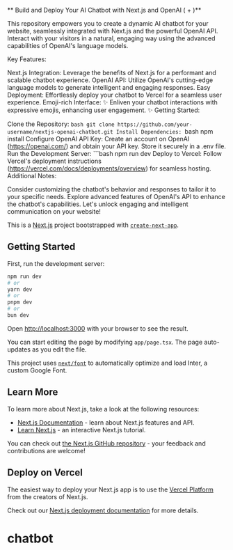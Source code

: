 ** Build and Deploy Your AI Chatbot with Next.js and OpenAI ( + )**

This repository empowers you to create a dynamic AI chatbot for your website, seamlessly integrated with Next.js and the powerful OpenAI API. Interact with your visitors in a natural, engaging way using the advanced capabilities of OpenAI's language models.

Key Features:

Next.js Integration: Leverage the benefits of Next.js for a performant and scalable chatbot experience.
OpenAI API: Utilize OpenAI's cutting-edge language models to generate intelligent and engaging responses.
Easy Deployment: Effortlessly deploy your chatbot to Vercel for a seamless user experience.
Emoji-rich Interface: ✨ Enliven your chatbot interactions with expressive emojis, enhancing user engagement. ✨
Getting Started:

Clone the Repository: `bash git clone https://github.com/your-username/nextjs-openai-chatbot.git
Install Dependencies: `bash npm install
Configure OpenAI API Key: Create an account on OpenAI (https://openai.com/) and obtain your API key. Store it securely in a .env file.
Run the Development Server: ```bash npm run dev
Deploy to Vercel: Follow Vercel's deployment instructions (https://vercel.com/docs/deployments/overview) for seamless hosting.
Additional Notes:

Consider customizing the chatbot's behavior and responses to tailor it to your specific needs.
Explore advanced features of OpenAI's API to enhance the chatbot's capabilities.
Let's unlock engaging and intelligent communication on your website!

This is a [Next.js](https://nextjs.org/) project bootstrapped with [`create-next-app`](https://github.com/vercel/next.js/tree/canary/packages/create-next-app).

## Getting Started

First, run the development server:

```bash
npm run dev
# or
yarn dev
# or
pnpm dev
# or
bun dev
```

Open [http://localhost:3000](http://localhost:3000) with your browser to see the result.

You can start editing the page by modifying `app/page.tsx`. The page auto-updates as you edit the file.

This project uses [`next/font`](https://nextjs.org/docs/basic-features/font-optimization) to automatically optimize and load Inter, a custom Google Font.

## Learn More

To learn more about Next.js, take a look at the following resources:

- [Next.js Documentation](https://nextjs.org/docs) - learn about Next.js features and API.
- [Learn Next.js](https://nextjs.org/learn) - an interactive Next.js tutorial.

You can check out [the Next.js GitHub repository](https://github.com/vercel/next.js/) - your feedback and contributions are welcome!

## Deploy on Vercel

The easiest way to deploy your Next.js app is to use the [Vercel Platform](https://vercel.com/new?utm_medium=default-template&filter=next.js&utm_source=create-next-app&utm_campaign=create-next-app-readme) from the creators of Next.js.

Check out our [Next.js deployment documentation](https://nextjs.org/docs/deployment) for more details.

# chatbot
